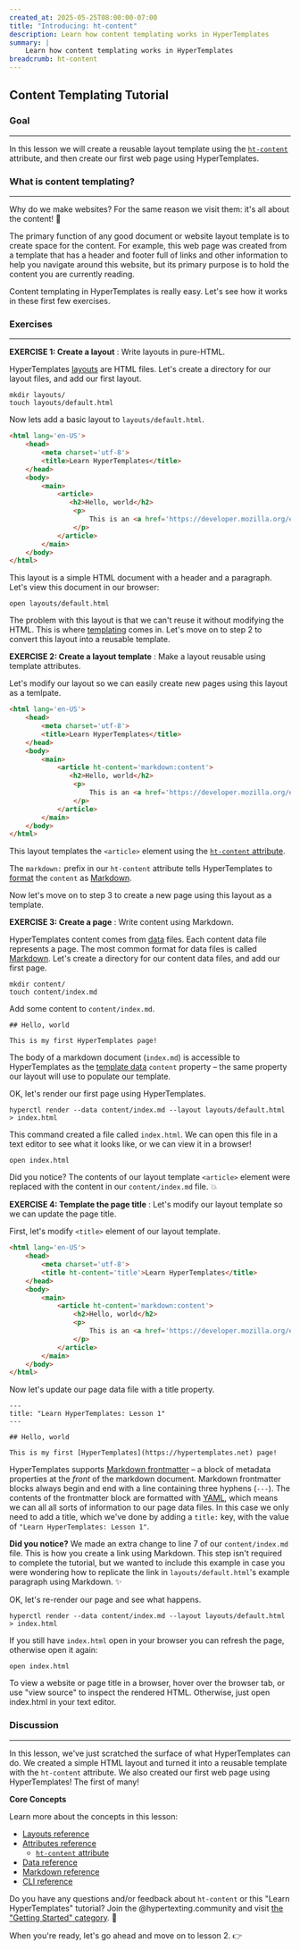 ```yaml
---
created_at: 2025-05-25T08:00:00-07:00
title: "Introducing: ht-content"
description: Learn how content templating works in HyperTemplates
summary: |
    Learn how content templating works in HyperTemplates
breadcrumb: ht-content
---
```


## Content Templating Tutorial

<auto-toc selectors='h3,h4,h5,h6,dl dt'></auto-toc>

### Goal
--------

In this lesson we will create a reusable layout template using the [`ht-content`] attribute, and then create our first web page using HyperTemplates.

### What is content templating?
-------------------------------

Why do we make websites?
For the same reason we visit them: it's all about the content! :eyes: 

<!-- Every one of us have powered through poorly designed websites to get to some important information or entertaining story; and we've also abandoned beautiful websites with uninteresting content. -->

The primary function of any good document or website layout template is to create space for the content. 
For example, this web page was created from a template that has a header and footer full of links and other information to help you navigate around this website, but its primary purpose is to hold the content you are currently reading. 

Content templating in HyperTemplates is really easy.
Let's see how it works in these first few exercises.

### Exercises
-------------

**EXERCISE 1: Create a layout**
: Write layouts in pure-HTML.

  HyperTemplates [layouts] are HTML files.
  Let's create a directory for our layout files, and add our first layout.
  
  ```plaintext
  mkdir layouts/
  touch layouts/default.html
  ```
  
  Now lets add a basic layout to `layouts/default.html`.
  
  <code-snippet ht-block filename="layouts/default.html">
  
  ```html
  <html lang='en-US'>
      <head>
          <meta charset='utf-8'>
          <title>Learn HyperTemplates</title>
      </head>
      <body>
          <main>
              <article>
                 <h2>Hello, world</h2>
                  <p>
                      This is an <a href='https://developer.mozilla.org/en-US/docs/Web/HTML'>HTML</a> layout!
                  </p>
              </article>
          </main>
      </body>
  </html>
  ```
  
  </code-snippet>

  This layout is a simple HTML document with a header and a paragraph.
  Let's view this document in our browser:

  ```plaintext
  open layouts/default.html
  ```

  The problem with this layout is that we can't reuse it without modifying the HTML.
  This is where [templating](/docs/#introduction-to-templating) comes in.
  Let's move on to step 2 to convert this layout into a reusable template.

**EXERCISE 2: Create a layout template**
: Make a layout reusable using template attributes.

  Let's modify our layout so we can easily create new pages using this layout as a temlpate.

  <code-snippet ht-block filename="layouts/default.html" highlight='8'>
  
  ```html
  <html lang='en-US'>
      <head>
          <meta charset='utf-8'>
          <title>Learn HyperTemplates</title>
      </head>
      <body>
          <main>
              <article ht-content='markdown:content'>
                 <h2>Hello, world</h2>
                  <p>
                      This is an <a href='https://developer.mozilla.org/en-US/docs/Web/HTML'>HTML</a> layout!
                  </p>
              </article>
          </main>
      </body>
  </html>
  ```
  
  </code-snippet>

  This layout templates the `<article>` element using the [`ht-content` attribute](/docs/reference/core/attributes/ht-content/).
  
  The `markdown:` prefix in our `ht-content` attribute tells HyperTemplates to [format](/docs/reference/core/attributes/ht-content/#content-formats) the `content` as [Markdown](/docs/reference/core/markdown/).

  Now let's move on to step 3 to create a new page using this layout as a template.

**EXERCISE 3: Create a page**
: Write content using Markdown.

  HyperTemplates content comes from [data] files.
  Each content data file represents a page.
  The most common format for data files is called [Markdown].
  Let's create a directory for our content data files, and add our first page.

  ```plaintext
  mkdir content/
  touch content/index.md
  ```

  Add some content to `content/index.md`.
  
  <code-snippet ht-block filename="content/index.md">
  
  ```plaintext
  ## Hello, world
  
  This is my first HyperTemplates page!
  ```
  
  </code-snippet>
  
  The body of a markdown document (`index.md`) is accessible to HyperTemplates as the [template data](/docs/reference/core/data/) `content` property – the same property our layout will use to populate our template.
  
  OK, let's render our first page using HyperTemplates.
  
  ```shell
  hyperctl render --data content/index.md --layout layouts/default.html > index.html
  ```

  This command created a file called `index.html`.
  We can open this file in a text editor to see what it looks like, or we can view it in a browser!
  
  ```plaintext
  open index.html
  ```

  Did you notice?
  The contents of our layout template `<article>` element were replaced with the content in our `content/index.md` file. :boom:

**EXERCISE 4: Template the page title**
: Let's modify our layout template so we can update the page title.

  First, let's modify `<title>` element of our layout template.

  <code-snippet ht-block filename="layouts/default.html" highlight='4'>
  
  ```html
  <html lang='en-US'>
      <head>
          <meta charset='utf-8'>
          <title ht-content='title'>Learn HyperTemplates</title>
      </head>
      <body>
          <main>
              <article ht-content='markdown:content'>
                  <h2>Hello, world</h2>
                  <p>
                      This is an <a href='https://developer.mozilla.org/en-US/docs/Web/HTML'>HTML</a> layout!
                  </p>
              </article>
          </main>
      </body>
  </html>
  ```
  
  </code-snippet>

  Now let's update our page data file with a title property.

  <code-snippet ht-block filename="content/index.md" highlight='1-3' line-numbers='on'>
  
  ```plaintext
  ---
  title: "Learn HyperTemplates: Lesson 1"
  ---

  ## Hello, world
  
  This is my first [HyperTemplates](https://hypertemplates.net) page!
  ```
  
  </code-snippet>

  HyperTemplates supports [Markdown frontmatter](/docs/reference/core/markdown/) – a block of metadata properties at the _front_ of the markdown document.
  Markdown frontmatter blocks always begin and end with a line containing three hyphens (`---`).
  The contents of the frontmatter block are formatted with [YAML], which means we can all all sorts of information to our page data files.
  In this case we only need to add a title, which we've done by adding a `title:` key, with the value of `"Learn HyperTemplates: Lesson 1"`.

  <doc-quote ht-block>

  **Did you notice?**
  We made an extra change to line 7 of our `content/index.md` file.
  This is how you create a link using Markdown.
  This step isn't required to complete the tutorial, but we wanted to include this example in case you were wondering how to replicate the link in `layouts/default.html`'s example paragraph using Markdown. :sparkles:

  <learn-more ht-block href='/docs/reference/core/markdown/'></learn-more>

  </doc-quote>

  OK, let's re-render our page and see what happens.
  
  ```shell
  hyperctl render --data content/index.md --layout layouts/default.html > index.html
  ```

  If you still have `index.html` open in your browser you can refresh the page, otherwise open it again: 

  ```plaintext
  open index.html
  ```

  To view a website or page title in a browser, hover over the browser tab, or use "view source" to inspect the rendered HTML. 
  Otherwise, just open index.html in your text editor.

### Discussion
--------------

In this lesson, we've just scratched the surface of what HyperTemplates can do. 
We created a simple HTML layout and turned it into a reusable template with the `ht-content` attribute.
We also created our first web page using HyperTemplates!
The first of many!

<doc-quote ht-block info>

**Core Concepts**

Learn more about the concepts in this lesson:

* [Layouts reference](/docs/reference/core/layouts/)
* [Attributes reference](/docs/reference/core/attributes/)
  * [`ht-content` attribute](/docs/reference/core/ht-content/)
* [Data reference](/docs/reference/core/data/)
* [Markdown reference](/docs/reference/core/markdown/)
* [CLI reference](/docs/reference/cli/)

</doc-quote>

Do you have any questions and/or feedback about `ht-content` or this "Learn HyperTemplates" tutorial? 
Join the @hypertexting.community and visit [the "Getting Started" category]. :speech_balloon:

When you're ready, let's go ahead and move on to lesson 2. :point_right:

<tutorial-nav ht-block
         prev-href='../'
         prev-label='Lesson Overview'
         next-href='../lesson-2/' 
         next-label='Lesson 2: Introducing <code>ht-attrs</code>'></tutorial-nav>



<!-- Links -->
[`ht-content`]: /docs/reference/core/attributes/ht-content/
[layouts]: /docs/reference/core/layouts/
[data]: /docs/reference/core/data/
[Markdown]: /docs/reference/core/markdown/
[YAML]: https://yaml.org
[Introduction to templating]: /docs/#introduction-to-templating
[the "Getting Started" category]: https://hypertexting.community/c/hypertemplates/getting-started/
